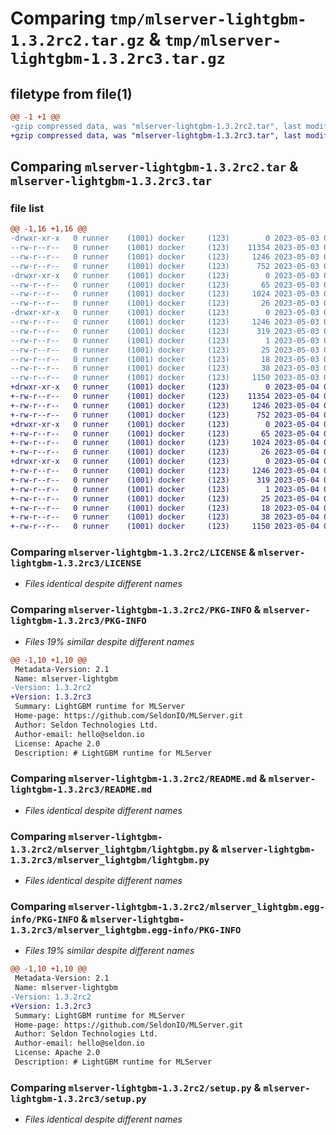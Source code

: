 # Comparing `tmp/mlserver-lightgbm-1.3.2rc2.tar.gz` & `tmp/mlserver-lightgbm-1.3.2rc3.tar.gz`

## filetype from file(1)

```diff
@@ -1 +1 @@
-gzip compressed data, was "mlserver-lightgbm-1.3.2rc2.tar", last modified: Wed May  3 09:47:23 2023, max compression
+gzip compressed data, was "mlserver-lightgbm-1.3.2rc3.tar", last modified: Thu May  4 08:48:05 2023, max compression
```

## Comparing `mlserver-lightgbm-1.3.2rc2.tar` & `mlserver-lightgbm-1.3.2rc3.tar`

### file list

```diff
@@ -1,16 +1,16 @@
-drwxr-xr-x   0 runner    (1001) docker     (123)        0 2023-05-03 09:47:23.785265 mlserver-lightgbm-1.3.2rc2/
--rw-r--r--   0 runner    (1001) docker     (123)    11354 2023-05-03 09:46:39.000000 mlserver-lightgbm-1.3.2rc2/LICENSE
--rw-r--r--   0 runner    (1001) docker     (123)     1246 2023-05-03 09:47:23.781265 mlserver-lightgbm-1.3.2rc2/PKG-INFO
--rw-r--r--   0 runner    (1001) docker     (123)      752 2023-05-03 09:46:39.000000 mlserver-lightgbm-1.3.2rc2/README.md
-drwxr-xr-x   0 runner    (1001) docker     (123)        0 2023-05-03 09:47:23.781265 mlserver-lightgbm-1.3.2rc2/mlserver_lightgbm/
--rw-r--r--   0 runner    (1001) docker     (123)       65 2023-05-03 09:46:39.000000 mlserver-lightgbm-1.3.2rc2/mlserver_lightgbm/__init__.py
--rw-r--r--   0 runner    (1001) docker     (123)     1024 2023-05-03 09:46:39.000000 mlserver-lightgbm-1.3.2rc2/mlserver_lightgbm/lightgbm.py
--rw-r--r--   0 runner    (1001) docker     (123)       26 2023-05-03 09:46:39.000000 mlserver-lightgbm-1.3.2rc2/mlserver_lightgbm/version.py
-drwxr-xr-x   0 runner    (1001) docker     (123)        0 2023-05-03 09:47:23.781265 mlserver-lightgbm-1.3.2rc2/mlserver_lightgbm.egg-info/
--rw-r--r--   0 runner    (1001) docker     (123)     1246 2023-05-03 09:47:23.000000 mlserver-lightgbm-1.3.2rc2/mlserver_lightgbm.egg-info/PKG-INFO
--rw-r--r--   0 runner    (1001) docker     (123)      319 2023-05-03 09:47:23.000000 mlserver-lightgbm-1.3.2rc2/mlserver_lightgbm.egg-info/SOURCES.txt
--rw-r--r--   0 runner    (1001) docker     (123)        1 2023-05-03 09:47:23.000000 mlserver-lightgbm-1.3.2rc2/mlserver_lightgbm.egg-info/dependency_links.txt
--rw-r--r--   0 runner    (1001) docker     (123)       25 2023-05-03 09:47:23.000000 mlserver-lightgbm-1.3.2rc2/mlserver_lightgbm.egg-info/requires.txt
--rw-r--r--   0 runner    (1001) docker     (123)       18 2023-05-03 09:47:23.000000 mlserver-lightgbm-1.3.2rc2/mlserver_lightgbm.egg-info/top_level.txt
--rw-r--r--   0 runner    (1001) docker     (123)       38 2023-05-03 09:47:23.785265 mlserver-lightgbm-1.3.2rc2/setup.cfg
--rw-r--r--   0 runner    (1001) docker     (123)     1150 2023-05-03 09:46:39.000000 mlserver-lightgbm-1.3.2rc2/setup.py
+drwxr-xr-x   0 runner    (1001) docker     (123)        0 2023-05-04 08:48:05.730295 mlserver-lightgbm-1.3.2rc3/
+-rw-r--r--   0 runner    (1001) docker     (123)    11354 2023-05-04 08:47:12.000000 mlserver-lightgbm-1.3.2rc3/LICENSE
+-rw-r--r--   0 runner    (1001) docker     (123)     1246 2023-05-04 08:48:05.730295 mlserver-lightgbm-1.3.2rc3/PKG-INFO
+-rw-r--r--   0 runner    (1001) docker     (123)      752 2023-05-04 08:47:12.000000 mlserver-lightgbm-1.3.2rc3/README.md
+drwxr-xr-x   0 runner    (1001) docker     (123)        0 2023-05-04 08:48:05.726294 mlserver-lightgbm-1.3.2rc3/mlserver_lightgbm/
+-rw-r--r--   0 runner    (1001) docker     (123)       65 2023-05-04 08:47:12.000000 mlserver-lightgbm-1.3.2rc3/mlserver_lightgbm/__init__.py
+-rw-r--r--   0 runner    (1001) docker     (123)     1024 2023-05-04 08:47:12.000000 mlserver-lightgbm-1.3.2rc3/mlserver_lightgbm/lightgbm.py
+-rw-r--r--   0 runner    (1001) docker     (123)       26 2023-05-04 08:47:12.000000 mlserver-lightgbm-1.3.2rc3/mlserver_lightgbm/version.py
+drwxr-xr-x   0 runner    (1001) docker     (123)        0 2023-05-04 08:48:05.726294 mlserver-lightgbm-1.3.2rc3/mlserver_lightgbm.egg-info/
+-rw-r--r--   0 runner    (1001) docker     (123)     1246 2023-05-04 08:48:05.000000 mlserver-lightgbm-1.3.2rc3/mlserver_lightgbm.egg-info/PKG-INFO
+-rw-r--r--   0 runner    (1001) docker     (123)      319 2023-05-04 08:48:05.000000 mlserver-lightgbm-1.3.2rc3/mlserver_lightgbm.egg-info/SOURCES.txt
+-rw-r--r--   0 runner    (1001) docker     (123)        1 2023-05-04 08:48:05.000000 mlserver-lightgbm-1.3.2rc3/mlserver_lightgbm.egg-info/dependency_links.txt
+-rw-r--r--   0 runner    (1001) docker     (123)       25 2023-05-04 08:48:05.000000 mlserver-lightgbm-1.3.2rc3/mlserver_lightgbm.egg-info/requires.txt
+-rw-r--r--   0 runner    (1001) docker     (123)       18 2023-05-04 08:48:05.000000 mlserver-lightgbm-1.3.2rc3/mlserver_lightgbm.egg-info/top_level.txt
+-rw-r--r--   0 runner    (1001) docker     (123)       38 2023-05-04 08:48:05.730295 mlserver-lightgbm-1.3.2rc3/setup.cfg
+-rw-r--r--   0 runner    (1001) docker     (123)     1150 2023-05-04 08:47:12.000000 mlserver-lightgbm-1.3.2rc3/setup.py
```

### Comparing `mlserver-lightgbm-1.3.2rc2/LICENSE` & `mlserver-lightgbm-1.3.2rc3/LICENSE`

 * *Files identical despite different names*

### Comparing `mlserver-lightgbm-1.3.2rc2/PKG-INFO` & `mlserver-lightgbm-1.3.2rc3/PKG-INFO`

 * *Files 19% similar despite different names*

```diff
@@ -1,10 +1,10 @@
 Metadata-Version: 2.1
 Name: mlserver-lightgbm
-Version: 1.3.2rc2
+Version: 1.3.2rc3
 Summary: LightGBM runtime for MLServer
 Home-page: https://github.com/SeldonIO/MLServer.git
 Author: Seldon Technologies Ltd.
 Author-email: hello@seldon.io
 License: Apache 2.0
 Description: # LightGBM runtime for MLServer
```

### Comparing `mlserver-lightgbm-1.3.2rc2/README.md` & `mlserver-lightgbm-1.3.2rc3/README.md`

 * *Files identical despite different names*

### Comparing `mlserver-lightgbm-1.3.2rc2/mlserver_lightgbm/lightgbm.py` & `mlserver-lightgbm-1.3.2rc3/mlserver_lightgbm/lightgbm.py`

 * *Files identical despite different names*

### Comparing `mlserver-lightgbm-1.3.2rc2/mlserver_lightgbm.egg-info/PKG-INFO` & `mlserver-lightgbm-1.3.2rc3/mlserver_lightgbm.egg-info/PKG-INFO`

 * *Files 19% similar despite different names*

```diff
@@ -1,10 +1,10 @@
 Metadata-Version: 2.1
 Name: mlserver-lightgbm
-Version: 1.3.2rc2
+Version: 1.3.2rc3
 Summary: LightGBM runtime for MLServer
 Home-page: https://github.com/SeldonIO/MLServer.git
 Author: Seldon Technologies Ltd.
 Author-email: hello@seldon.io
 License: Apache 2.0
 Description: # LightGBM runtime for MLServer
```

### Comparing `mlserver-lightgbm-1.3.2rc2/setup.py` & `mlserver-lightgbm-1.3.2rc3/setup.py`

 * *Files identical despite different names*

